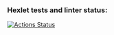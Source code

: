 ### Hexlet tests and linter status:
[![Actions Status](https://github.com/MikkeyVespa/layout-designer-project-58/workflows/hexlet-check/badge.svg)](https://github.com/MikkeyVespa/layout-designer-project-58/actions)